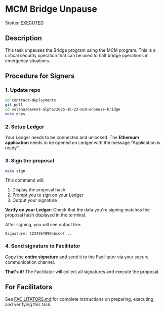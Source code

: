 # MCM Bridge Unpause

Status: [EXECUTED](https://solscan.io/tx/2a23mhJfhs9uqrbXf7FvqgL38A5GgTUycqFWxXhiaMY6k8PD5YtSSe2EX9QXfH4cpJtsS8TPvXp9ep1AnBsgt8Qs?cluster=devnet)

## Description

This task unpauses the Bridge program using the MCM program. This is a critical security operation that can be used to halt bridge operations in emergency situations.

## Procedure for Signers

### 1. Update repo

```bash
cd contract-deployments
git pull
cd solana/devnet-alpha/2025-10-23-mcm-unpause-bridge
make deps
```

### 2. Setup Ledger

Your Ledger needs to be connected and unlocked. The **Ethereum application** needs to be opened on Ledger with the message "Application is ready".

### 3. Sign the proposal

```bash
make sign
```

This command will:
1. Display the proposal hash
2. Prompt you to sign on your Ledger
3. Output your signature

**Verify on your Ledger**: Check that the data you're signing matches the proposal hash displayed in the terminal.

After signing, you will see output like:

```
Signature: 1234567890abcdef...
```

### 4. Send signature to Facilitator

Copy the **entire signature** and send it to the Facilitator via your secure communication channel.

**That's it!** The Facilitator will collect all signatures and execute the proposal.

## For Facilitators

See [FACILITATORS.md](./FACILITATORS.md) for complete instructions on preparing, executing, and verifying this task.
